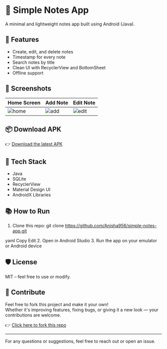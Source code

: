 # 📝 Simple Notes App

A minimal and lightweight notes app built using Android (Java).

## 🚀 Features

- Create, edit, and delete notes
- Timestamp for every note
- Search notes by title
- Clean UI with RecyclerView and BottomSheet
- Offline support

## 📸 Screenshots

| Home Screen | Add Note | Edit Note |
|-------------|----------|-----------|
| ![home](screenshots/home.png) | ![add](screenshots/add.png) | ![edit](screenshots/edit.png) |


## 📦 Download APK
👉 [Download the latest APK](https://github.com/Anisha956/simple-notes-app/releases/download/v1.0/InkDrop-v1.apk)

## 🧠 Tech Stack

- Java
- SQLite
- RecyclerView
- Material Design UI
- AndroidX Libraries

## 📚 How to Run

1. Clone this repo:
git clone https://github.com/Anisha956/simple-notes-app.git

yaml
Copy
Edit
2. Open in Android Studio
3. Run the app on your emulator or Android device

## 🛡️ License

MIT – feel free to use or modify.

## 🌟 Contribute

Feel free to fork this project and make it your own!  
Whether it's improving features, fixing bugs, or giving it a new look — your contributions are welcome.

👉 [Click here to fork this repo](https://github.com/Anisha956/simple-notes-app/fork)

---

For any questions or suggestions, feel free to reach out or open an issue.
